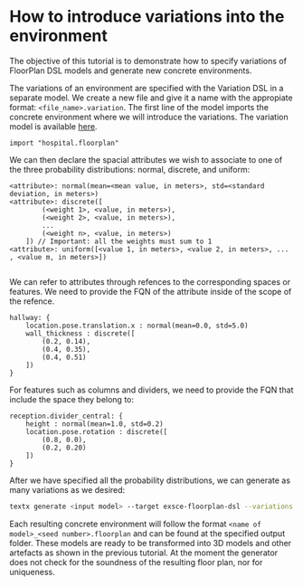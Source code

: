 # How to introduce variations into the environment

The objective of this tutorial is to demonstrate how to specify variations of FloorPlan DSL models and generate new concrete environments. 

The variations of an environment are specified with the Variation DSL in a separate model. We create a new file and give it a name with the appropiate format: `<file_name>.variation`. The first line of the model imports the concrete environment where we will introduce the variations. The variation model is available [here](../models/examples/hbrs.variation).

```floorplan
import "hospital.floorplan"
```

We can then declare the spacial attributes we wish to associate to one of the three probability distributions: normal, discrete, and uniform:

```floorplan
<attribute>: normal(mean=<mean value, in meters>, std=<standard deviation, in meters>)
<attribute>: discrete([
        (<weight 1>, <value, in meters>),
        (<weight 2>, <value, in meters>),
        ...
        (<weight n>, <value, in meters>)
    ]) // Important: all the weights must sum to 1
<attribute>: uniform([<value 1, in meters>, <value 2, in meters>, ... , <value m, in meters>])


```

We can refer to attributes through refences to the corresponding spaces or features. We need to provide the FQN of the attribute inside of the scope of the refence. 

```floorplan
hallway: {
    location.pose.translation.x : normal(mean=0.0, std=5.0)
    wall_thickness : discrete([
        (0.2, 0.14),
        (0.4, 0.35),
        (0.4, 0.51)
    ])
} 
```
For features such as columns and dividers, we need to provide the FQN that include the space they belong to:

```floorplan
reception.divider_central: {
    height : normal(mean=1.0, std=0.2)
    location.pose.rotation : discrete([
        (0.8, 0.0),
        (0.2, 0.20)
    ])
} 
```

After we have specified all the probability distributions, we can generate as many variations as we desired:

```sh
textx generate <input model> --target exsce-floorplan-dsl --variations <number of variations> --output <output folder>
```

Each resulting concrete environment will follow the format `<name of model>_<seed number>.floorplan` and can be found at the specified output folder. These models are ready to be transformed into 3D models and other artefacts as shown in the previous tutorial. At the moment the generator does not check for the soundness of the resulting floor plan, nor for uniqueness.